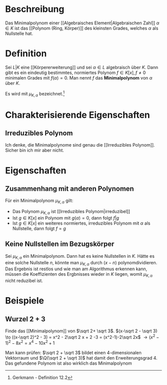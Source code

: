# Beschreibung
Das Minimalpolynom einer [[Algebraisches Element|Algebraischen Zahl]] $\alpha \in K$ ist das [[Polynom (Ring, Körper)]] des kleinsten Grades, welches $\alpha$ als Nullstelle hat.

# Definition
Sei $L|K$ eine [[Körpererweiterung]] und sei $\alpha \in L$ algebraisch über $K$. Dann gibt es ein eindeutig bestimmtes, normiertes Polynom $f \in K[x], f\neq 0$ minimalen Grades mit $f(\alpha) = 0$. Man nennt $f$ das **Minimalpolynom** von $\alpha$ über $K$.

Es wird mit $\mu_{K, \alpha}$ bezeichnet.[^1]

# Charakterisierende Eigenschaften
## Irreduzibles Polynom
Ich denke, die Minimalpolynome sind genau die [[Irreduzibles Polynom]]. Sicher bin ich mir aber nicht.

# Eigenschaften
## Zusammenhang mit anderen Polynomen
Für ein Minimalpolynom $\mu_{K, \alpha}$ gilt:
- Das Polynom $\mu_{K, \alpha}$ ist [[Irreduzibles Polynom|irreduzibel]]
- Ist $g \in K[x]$ ein Polynom mit $g(\alpha) = 0$, dann folgt $f|g$
- Ist $g \in K[x]$ ein weiteres normiertes, irreduzibles Polynom mit $\alpha$ als Nullstelle, dann folgt $f = g$

## Keine Nullstellen im Bezugskörper
Sei $\mu_{K, \alpha}$ ein Minimalpolynom. Dann hat es keine Nullstellen in $K$.
Hätte es eine solche Nullstelle $n$, könnte man $\mu_{K, \alpha}$ durch $(x-n)$ polynomdividieren.
Das Ergebnis ist restlos und wie man am Algorithmus erkennen kann, müssen die  Koeffizienten des Ergbnisses wieder in $K$ liegen, womit $\mu_{K, \alpha}$ nicht reduzibel ist. 

# Beispiele
## Wurzel 2 + 3
Finde das [[Minimalpolynom]] von $\sqrt 2+ \sqrt 3$.
$(x-\sqrt 2 - \sqrt 3) \to ((x-\sqrt 2)^2 - 3) = x^2 - 2\sqrt 2 x + 2 -3 = (x^2-1)-2\sqrt 2x$
$\to (x^2-1)^2-8x^2 = x^4-10x^2+1$

Man kann prüfen: $\sqrt 2 + \sqrt 3$ bildet einen $4$-dimensionalen Vektorraum und $\Q(\sqrt 2 + \sqrt 3)$ hat damit den Erweiterungsgrad $4$. Das gefundene Polynom ist also wirklich das Minimalpolynom


[^1]: Gerkmann - Definition 12.2